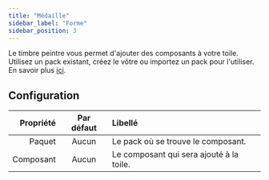 ```yaml
---
title: "Médaille"
sidebar_label: "Forme"
sidebar_position: 3
---
```


Le timbre peintre vous permet d'ajouter des composants à votre toile. Utilisez un pack existant, créez le vôtre ou importez un pack pour l'utiliser. En savoir plus [ici](../pack).

## Configuration

| Propriété | Par défaut | Libellé                                  |
| ---------:|:----------:|:---------------------------------------- |
|    Paquet |   Aucun    | Le pack où se trouve le composant.       |
| Composant |   Aucun    | Le composant qui sera ajouté à la toile. |
